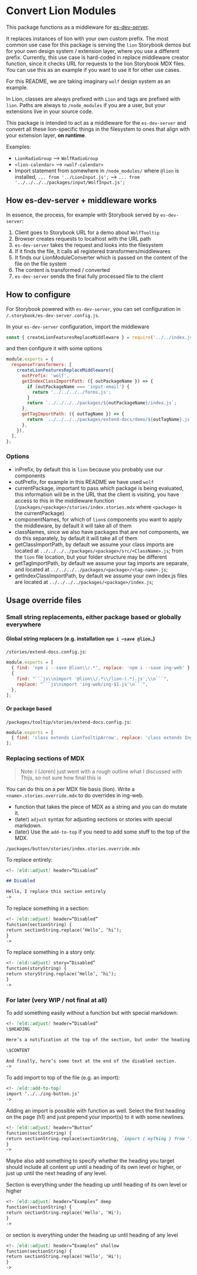 # Convert Lion Modules

This package functions as a middleware for [es-dev-server](https://github.com/open-wc/open-wc/tree/master/packages/es-dev-server).

It replaces instances of lion with your own custom prefix.
The most common use case for this package is serving the `lion` Storybook demos but for your own design system / extension layer,
where you use a different prefix.
Currently, this use case is hard-coded in replace middleware creator function, since it checks URL for requests to the lion Storybook MDX files.
You can use this as an example if you want to use it for other use cases.

For this README, we are taking imaginary `wolf` design system as an example.

In Lion, classes are always prefixed with `Lion` and tags are prefixed with `lion`. Paths are always to `/node_modules` if you are a user, but your extensions live in your source code.

This package is intended to act as a middleware for the `es-dev-server` and convert all these lion-specific things in the filesystem to ones that align with your extension layer, **on runtime**.

Examples:

- `LionRadioGroup` --> `WolfRadioGroup`
- `<lion-calendar>` --> `<wolf-calendar>`
- Import statement from somewhere in `/node_modules/` where `@lion` is installed, `... from '../LionInput.js';` --> `... from '../../../../packages/input/WolfInput.js';`

## How es-dev-server + middleware works

In essence, the process, for example with Storybook served by `es-dev-server`:

1. Client goes to Storybook URL for a demo about `WolfTooltip`
2. Browser creates requests to localhost with the URL path
3. `es-dev-server` takes the request and looks into the filesystem
4. If it finds the file, it calls all registered transformers/middlewares
5. It finds our LionModuleConverter which is passed on the content of the file on the file system
6. The content is transformed / converted
7. `es-dev-server` sends the final fully processed file to the client

## How to configure

For Storybook powered with `es-dev-server`, you can set configuration in `/.storybook/es-dev-server.config.js`.

In your `es-dev-server` configuration, import the middleware

```js
const { createLionFeaturesReplaceMiddleware } = require('../../index.js');
```

and then configure it with some options

```js
module.exports = {
  responseTransformers: [
    createLionFeaturesReplaceMiddleware({
      outPrefix: 'wolf',
      getIndexClassImportPath: ({ outPackageName }) => {
        if (outPackageName === 'input-email') {
          return '../../../../forms.js';
        }
        return `../../../../packages/${outPackageName}/index.js`;
      },
      getTagImportPath: ({ outTagName }) => {
        return `../../../../packages/extend-docs/demo/${outTagName}.js`;
      },
    }),
  ],
};
```

### Options

- inPrefix, by default this is `lion` because you probably use our components
- outPrefix, for example in this README we have used `wolf`
- currentPackage, important to pass which package is being evaluated, this information will be in the URL that the client is visiting, you have access to this in the middleware function (`/packages/<package>/stories/index.stories.mdx` where `<package>` is the currentPackage)
- componentNames, for which of `lion`s components you want to apply the middleware, by default it will take all of them
- classNames, since we also have packages that are not components, we do this separately, by default it will take all of them
- getClassImportPath, by default we assume your class imports are located at `../../../../packages/<package>/src/<ClassName>.js`; from the `lion` file location, but your folder structure may be different
- getTagImportPath, by default we assume your tag imports are separate, and located at `../../../../packages/<package>/<tag-name>.js`;
- getIndexClassImportPath, by default we assume your own index.js files are located at `../../../../packages/<package>/index.js`;

## Usage override files

### Small string replacements, either package based or globally everywhere

#### Global string replacers (e.g. installation `npm i —save @lion…`)

`/stories/extend-docs.config.js`:

````js
module.exports = [
  { find: 'npm i --save @lion\\/.*', replace: 'npm i --save ing-web' },
  {
    find: "```js\\nimport '@lion\\/.*\\/lion-(.*).js';\\n```",
    replace: "```js\nimport 'ing-web/ing-$1.js'\n```",
  },
];
````

#### Or package based

`/packages/tooltip/stories/extend-docs.config.js`:

```js
module.exports = [
  { find: 'class extends LionTooltipArrow', replace: 'class extends IngTooltipArrow' },
];
```

### Replacing sections of MDX

> Note: I (Joren) just went with a rough outline what I discussed with Thijs, so not sure how final this is

You can do this on a per MDX file basis (lion). Write a `<name>.stories.override.mdx` to do overrides in ing-web.

- function that takes the piece of MDX as a string and you can do mutate it.
- (later) `adjust` syntax for adjusting sections or stories with special markdown.
- (later) Use the `add-to-top` if you need to add some stuff to the top of the MDX.

`/packages/button/stories/index.stories.override.mdx`

To replace entirely:

```md
<!- [eld::adjust] header=“Disabled”

## Disabled

Hello, I replace this section entirely
->
```

To replace something in a section:

```md
<!- [eld::adjust] header=“Disabled”
function(sectionString) {
return sectionString.replace(‘Hello’, ‘hi’);
}
->
```

To replace something in a story only:

```md
<!- [eld::adjust] story=“Disabled”
function(storyString) {
return storyString.replace(‘Hello’, ‘hi’);
}
->
```

### For later (very WIP / not final at all)

To add something easily without a function but with special markdown:

```md
<!- [eld::adjust] header=“Disabled”
\$HEADING

Here’s a notification at the top of the section, but under the heading

\$CONTENT

And finally, here’s some text at the end of the disabled section.
->
```

To add import to top of the file (e.g. an import):

```md
<!- [eld::add-to-top]
import ‘../../ing-button.js’
->
```

Adding an import is possible with function as well. Select the first heading on the page (h1) and just prepend your import(s) to it with some newlines.

```md
<!- [eld::adjust] header=“Button”
function(sectionString) {
return sectionString.replace(sectionString, `import { myThing } from ‘./somewhere.js’; \\n\\n`);
}
->
```

Maybe also add something to specify whether the heading you target should include all content up until a heading of its own level or higher, or just up until the next heading of any level.

Section is everything under the heading up until heading of its own level or higher

```md
<!- [eld::adjust] header=“Examples” deep
function(sectionString) {
return sectionString.replace('Hello', 'Hi');
}
->
```

or section is everything under the heading up until heading of any level

```md
<!- [eld::adjust] header=“Examples” shallow
function(sectionString) {
return sectionString.replace('Hello', 'Hi');
}
->
```
